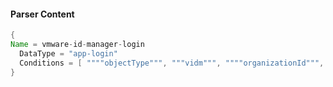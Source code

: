 #### Parser Content
```Java
{
Name = vmware-id-manager-login
  DataType = "app-login"
  Conditions = [ """"objectType""", """vidm""", """"organizationId""", """\"LOGIN\""""]
}
```